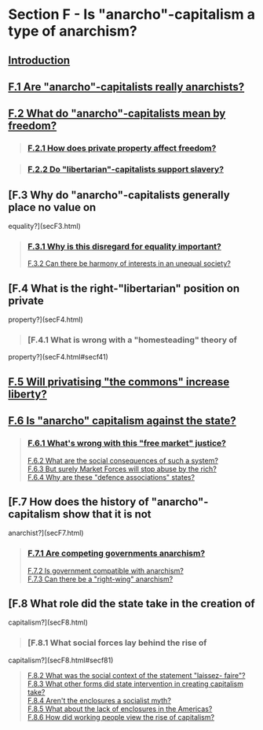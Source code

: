 # Section F - Is "anarcho"-capitalism a type of anarchism?

## [Introduction](secFint.html)

## [F.1 Are "anarcho"-capitalists really anarchists?](secF1.html)

## [F.2 What do "anarcho"-capitalists mean by freedom?](secF2.html)

> ### [F.2.1 How does private property affect freedom?](secF2.html#secf21)

>

> ### [F.2.2 Do "libertarian"-capitalists support slavery?](secF2.html#secf22)

## [F.3 Why do "anarcho"-capitalists generally place no value on
equality?](secF3.html)

> ### [F.3.1 Why is this disregard for equality important?](secF3.html#secf31)  
>  [F.3.2 Can there be harmony of interests in an unequal
society?](secF3.html#secf32)

## [F.4 What is the right-"libertarian" position on private
property?](secF4.html)

> ### [F.4.1 What is wrong with a "homesteading" theory of
property?](secF4.html#secf41)

## [F.5 Will privatising "the commons" increase liberty?](secF5.html)

## [F.6 Is "anarcho" capitalism against the state?](secF6.html)

> ### [F.6.1 What's wrong with this "free market" justice?](secF6.html#secf61)  
>  [F.6.2 What are the social consequences of such a
system?](secF6.html#secf62)  
>  [F.6.3 But surely Market Forces will stop abuse by the
rich?](secF6.html#secf63)  
>  [F.6.4 Why are these "defence associations" states?](secF6.html#secf64)

## [F.7 How does the history of "anarcho"-capitalism show that it is not
anarchist?](secF7.html)

> ### [F.7.1 Are competing governments anarchism?](secF7.html#secf71)  
>  [F.7.2 Is government compatible with anarchism?](secF7.html#secf72)  
>  [F.7.3 Can there be a "right-wing" anarchism?](secF7.html#secf73)

## [F.8 What role did the state take in the creation of
capitalism?](secF8.html)

> ### [F.8.1 What social forces lay behind the rise of
capitalism?](secF8.html#secf81)  
>  [F.8.2 What was the social context of the statement "laissez-
faire"?](secF8.html#secf82)  
>  [F.8.3 What other forms did state intervention in creating capitalism
take?](secF8.html#secf83)  
>  [F.8.4 Aren't the enclosures a socialist myth?](secF8.html#secf84)  
>  [F.8.5 What about the lack of enclosures in the
Americas?](secF8.html#secf85)  
>  [F.8.6 How did working people view the rise of
capitalism?](secF8.html#secf86)

